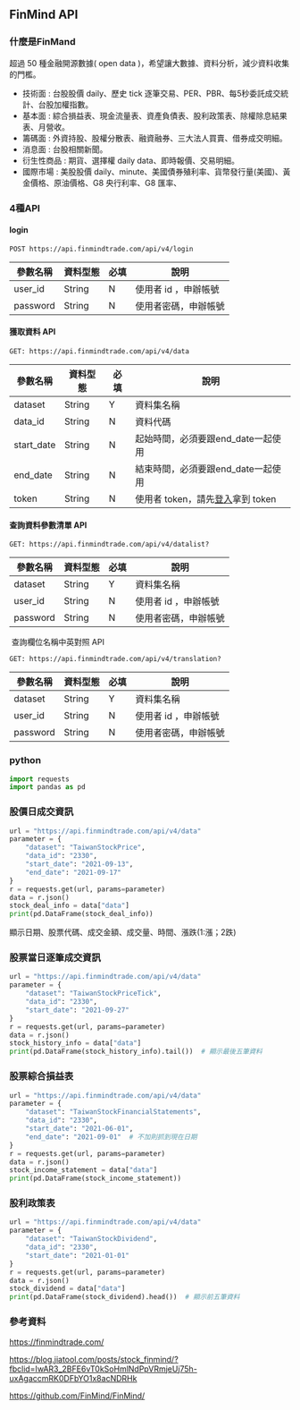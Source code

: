 ## FinMind API

### 什麼是FinMand

超過 50 種金融開源數據( open data )，希望讓大數據、資料分析，減少資料收集的門檻。

- 技術面 : 台股股價 daily、歷史 tick 逐筆交易、PER、PBR、每5秒委託成交統計、台股加權指數。
- 基本面 : 綜合損益表、現金流量表、資產負債表、股利政策表、除權除息結果表、月營收。
- 籌碼面 : 外資持股、股權分散表、融資融券、三大法人買賣、借券成交明細。
- 消息面 : 台股相關新聞。
- 衍生性商品 : 期貨、選擇權 daily data、即時報價、交易明細。
- 國際市場 : 美股股價 daily、minute、美國債券殖利率、貨幣發行量(美國)、黃金價格、原油價格、G8 央行利率、G8 匯率、

### 4種API

#### 	login

```apl
POST https://api.finmindtrade.com/api/v4/login
```

| 參數名稱 | 資料型態 | 必填 | 說明                 |
| -------- | -------- | ---- | -------------------- |
| user_id  | String   | N    | 使用者 id ，申辦帳號 |
| password | String   | N    | 使用者密碼，申辦帳號 |

#### 	獲取資料 API

```apl
GET: https://api.finmindtrade.com/api/v4/data
```

| 參數名稱   | 資料型態 | 必填 | 說明                                                         |
| ---------- | -------- | ---- | ------------------------------------------------------------ |
| dataset    | String   | Y    | 資料集名稱                                                   |
| data_id    | String   | N    | 資料代碼                                                     |
| start_date | String   | N    | 起始時間，必須要跟end_date一起使用                           |
| end_date   | String   | N    | 結束時間，必須要跟end_date一起使用                           |
| token      | String   | N    | 使用者 token，請先[登入](https://finmind.github.io/login/)拿到 token |

#### 	查詢資料參數清單 API

```apl
GET: https://api.finmindtrade.com/api/v4/datalist?
```

| 參數名稱 | 資料型態 | 必填 | 說明                 |
| -------- | -------- | ---- | -------------------- |
| dataset  | String   | Y    | 資料集名稱           |
| user_id  | String   | N    | 使用者 id ，申辦帳號 |
| password | String   | N    | 使用者密碼，申辦帳號 |

​	查詢欄位名稱中英對照 API

```apl
GET: https://api.finmindtrade.com/api/v4/translation?
```

| 參數名稱 | 資料型態 | 必填 | 說明                 |
| -------- | -------- | ---- | -------------------- |
| dataset  | String   | Y    | 資料集名稱           |
| user_id  | String   | N    | 使用者 id ，申辦帳號 |
| password | String   | N    | 使用者密碼，申辦帳號 |

### python

```Python
import requests
import pandas as pd
```

### 股價日成交資訊

```python
url = "https://api.finmindtrade.com/api/v4/data"
parameter = {
    "dataset": "TaiwanStockPrice",
    "data_id": "2330",
    "start_date": "2021-09-13",
    "end_date": "2021-09-17"
}
r = requests.get(url, params=parameter)
data = r.json()
stock_deal_info = data["data"]
print(pd.DataFrame(stock_deal_info))
```

顯示日期、股票代碼、成交金額、成交量、時間、漲跌(1:漲；2跌)

### 股票當日逐筆成交資訊

```python
url = "https://api.finmindtrade.com/api/v4/data"
parameter = {
    "dataset": "TaiwanStockPriceTick",
    "data_id": "2330",
    "start_date": "2021-09-27"
}
r = requests.get(url, params=parameter)
data = r.json()
stock_history_info = data["data"]
print(pd.DataFrame(stock_history_info).tail())  # 顯示最後五筆資料
```

### 股票綜合損益表

```python
url = "https://api.finmindtrade.com/api/v4/data"
parameter = {
    "dataset": "TaiwanStockFinancialStatements",
    "data_id": "2330",
    "start_date": "2021-06-01",
    "end_date": "2021-09-01"  # 不加則抓到現在日期
}
r = requests.get(url, params=parameter)
data = r.json()
stock_income_statement = data["data"]
print(pd.DataFrame(stock_income_statement))
```

### 股利政策表

```python
url = "https://api.finmindtrade.com/api/v4/data"
parameter = {
    "dataset": "TaiwanStockDividend",
    "data_id": "2330",
    "start_date": "2021-01-01"
}
r = requests.get(url, params=parameter)
data = r.json()
stock_dividend = data["data"]
print(pd.DataFrame(stock_dividend).head())  # 顯示前五筆資料
```



### 參考資料

https://finmindtrade.com/

https://blog.jiatool.com/posts/stock_finmind/?fbclid=IwAR3_2BFE6vT0kSoHmlNdPpVRmjeUj75h-uxAgaccmRK0DFbYO1x8acNDRHk

https://github.com/FinMind/FinMind/
